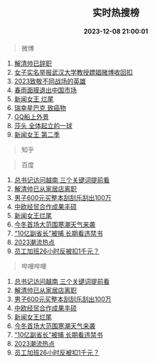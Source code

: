 <div align="center"><h2>实时热搜榜</h2><h4>2023-12-08 21:00:01</h4></div>

> 微博  

1. [解清帅已辞职](https://s.weibo.com/weibo?q=%23%E8%A7%A3%E6%B8%85%E5%B8%85%E5%B7%B2%E8%BE%9E%E8%81%8C%23&t=31&band_rank=1&Refer=top)<br />
2. [女子实名举报武汉大学教授嫖娼赌博收回扣](https://s.weibo.com/weibo?q=%23%E5%A5%B3%E5%AD%90%E5%AE%9E%E5%90%8D%E4%B8%BE%E6%8A%A5%E6%AD%A6%E6%B1%89%E5%A4%A7%E5%AD%A6%E6%95%99%E6%8E%88%E5%AB%96%E5%A8%BC%E8%B5%8C%E5%8D%9A%E6%94%B6%E5%9B%9E%E6%89%A3%23&t=31&band_rank=2&Refer=top)<br />
3. [2023致敬不同战场的英雄](https://s.weibo.com/weibo?q=%232023%E8%87%B4%E6%95%AC%E4%B8%8D%E5%90%8C%E6%88%98%E5%9C%BA%E7%9A%84%E8%8B%B1%E9%9B%84%23&t=31&band_rank=3&Refer=top)<br />
4. [春雨面膜退出中国市场](https://s.weibo.com/weibo?q=%23%E6%98%A5%E9%9B%A8%E9%9D%A2%E8%86%9C%E9%80%80%E5%87%BA%E4%B8%AD%E5%9B%BD%E5%B8%82%E5%9C%BA%23&t=31&band_rank=4&Refer=top)<br />
5. [新闻女王 烂尾](https://s.weibo.com/weibo?q=%E6%96%B0%E9%97%BB%E5%A5%B3%E7%8E%8B%20%E7%83%82%E5%B0%BE&t=31&band_rank=5&Refer=top)<br />
6. [瑞幸星巴克 致癌物](https://s.weibo.com/weibo?q=%E7%91%9E%E5%B9%B8%E6%98%9F%E5%B7%B4%E5%85%8B%20%E8%87%B4%E7%99%8C%E7%89%A9&t=31&band_rank=6&Refer=top)<br />
7. [GQ船上外景](https://s.weibo.com/weibo?q=GQ%E8%88%B9%E4%B8%8A%E5%A4%96%E6%99%AF&t=31&band_rank=7&Refer=top)<br />
8. [莎头 全体起立的一球](https://s.weibo.com/weibo?q=%E8%8E%8E%E5%A4%B4%20%E5%85%A8%E4%BD%93%E8%B5%B7%E7%AB%8B%E7%9A%84%E4%B8%80%E7%90%83&t=31&band_rank=8&Refer=top)<br />
9. [新闻女王 第二季](https://s.weibo.com/weibo?q=%E6%96%B0%E9%97%BB%E5%A5%B3%E7%8E%8B%20%E7%AC%AC%E4%BA%8C%E5%AD%A3&t=31&band_rank=9&Refer=top)<br />

> 知乎  


> 百度  

1. [总书记访问越南 三个关键词提前看](https://www.baidu.com/s?wd=%E6%80%BB%E4%B9%A6%E8%AE%B0%E8%AE%BF%E9%97%AE%E8%B6%8A%E5%8D%97+%E4%B8%89%E4%B8%AA%E5%85%B3%E9%94%AE%E8%AF%8D%E6%8F%90%E5%89%8D%E7%9C%8B&sa=fyb_news&rsv_dl=fyb_news)<br />
2. [解清帅已从家居店离职](https://www.baidu.com/s?wd=%E8%A7%A3%E6%B8%85%E5%B8%85%E5%B7%B2%E4%BB%8E%E5%AE%B6%E5%B1%85%E5%BA%97%E7%A6%BB%E8%81%8C&sa=fyb_news&rsv_dl=fyb_news)<br />
3. [男子600元买整本刮刮乐刮出100万](https://www.baidu.com/s?wd=%E7%94%B7%E5%AD%90600%E5%85%83%E4%B9%B0%E6%95%B4%E6%9C%AC%E5%88%AE%E5%88%AE%E4%B9%90%E5%88%AE%E5%87%BA100%E4%B8%87&sa=fyb_news&rsv_dl=fyb_news)<br />
4. [中欧经贸合作成果丰硕](https://www.baidu.com/s?wd=%E4%B8%AD%E6%AC%A7%E7%BB%8F%E8%B4%B8%E5%90%88%E4%BD%9C%E6%88%90%E6%9E%9C%E4%B8%B0%E7%A1%95&sa=fyb_news&rsv_dl=fyb_news)<br />
5. [新闻女王烂尾](https://www.baidu.com/s?wd=%E6%96%B0%E9%97%BB%E5%A5%B3%E7%8E%8B%E7%83%82%E5%B0%BE&sa=fyb_news&rsv_dl=fyb_news)<br />
6. [今冬首场大范围寒潮天气来袭](https://www.baidu.com/s?wd=%E4%BB%8A%E5%86%AC%E9%A6%96%E5%9C%BA%E5%A4%A7%E8%8C%83%E5%9B%B4%E5%AF%92%E6%BD%AE%E5%A4%A9%E6%B0%94%E6%9D%A5%E8%A2%AD&sa=fyb_news&rsv_dl=fyb_news)<br />
7. [“10亿副省长”被捕 长期看违禁书](https://www.baidu.com/s?wd=%E2%80%9C10%E4%BA%BF%E5%89%AF%E7%9C%81%E9%95%BF%E2%80%9D%E8%A2%AB%E6%8D%95+%E9%95%BF%E6%9C%9F%E7%9C%8B%E8%BF%9D%E7%A6%81%E4%B9%A6&sa=fyb_news&rsv_dl=fyb_news)<br />
8. [2023潮流热点](https://www.baidu.com/s?wd=2023%E6%BD%AE%E6%B5%81%E7%83%AD%E7%82%B9&sa=fyb_news&rsv_dl=fyb_news)<br />
9. [员工加班26小时反被扣1千元？](https://www.baidu.com/s?wd=%E5%91%98%E5%B7%A5%E5%8A%A0%E7%8F%AD26%E5%B0%8F%E6%97%B6%E5%8F%8D%E8%A2%AB%E6%89%A31%E5%8D%83%E5%85%83%EF%BC%9F&sa=fyb_news&rsv_dl=fyb_news)<br />

> 哔哩哔哩  

1. [总书记访问越南 三个关键词提前看](https://www.baidu.com/s?wd=%E6%80%BB%E4%B9%A6%E8%AE%B0%E8%AE%BF%E9%97%AE%E8%B6%8A%E5%8D%97+%E4%B8%89%E4%B8%AA%E5%85%B3%E9%94%AE%E8%AF%8D%E6%8F%90%E5%89%8D%E7%9C%8B&sa=fyb_news&rsv_dl=fyb_news)<br />
2. [解清帅已从家居店离职](https://www.baidu.com/s?wd=%E8%A7%A3%E6%B8%85%E5%B8%85%E5%B7%B2%E4%BB%8E%E5%AE%B6%E5%B1%85%E5%BA%97%E7%A6%BB%E8%81%8C&sa=fyb_news&rsv_dl=fyb_news)<br />
3. [男子600元买整本刮刮乐刮出100万](https://www.baidu.com/s?wd=%E7%94%B7%E5%AD%90600%E5%85%83%E4%B9%B0%E6%95%B4%E6%9C%AC%E5%88%AE%E5%88%AE%E4%B9%90%E5%88%AE%E5%87%BA100%E4%B8%87&sa=fyb_news&rsv_dl=fyb_news)<br />
4. [中欧经贸合作成果丰硕](https://www.baidu.com/s?wd=%E4%B8%AD%E6%AC%A7%E7%BB%8F%E8%B4%B8%E5%90%88%E4%BD%9C%E6%88%90%E6%9E%9C%E4%B8%B0%E7%A1%95&sa=fyb_news&rsv_dl=fyb_news)<br />
5. [新闻女王烂尾](https://www.baidu.com/s?wd=%E6%96%B0%E9%97%BB%E5%A5%B3%E7%8E%8B%E7%83%82%E5%B0%BE&sa=fyb_news&rsv_dl=fyb_news)<br />
6. [今冬首场大范围寒潮天气来袭](https://www.baidu.com/s?wd=%E4%BB%8A%E5%86%AC%E9%A6%96%E5%9C%BA%E5%A4%A7%E8%8C%83%E5%9B%B4%E5%AF%92%E6%BD%AE%E5%A4%A9%E6%B0%94%E6%9D%A5%E8%A2%AD&sa=fyb_news&rsv_dl=fyb_news)<br />
7. [“10亿副省长”被捕 长期看违禁书](https://www.baidu.com/s?wd=%E2%80%9C10%E4%BA%BF%E5%89%AF%E7%9C%81%E9%95%BF%E2%80%9D%E8%A2%AB%E6%8D%95+%E9%95%BF%E6%9C%9F%E7%9C%8B%E8%BF%9D%E7%A6%81%E4%B9%A6&sa=fyb_news&rsv_dl=fyb_news)<br />
8. [2023潮流热点](https://www.baidu.com/s?wd=2023%E6%BD%AE%E6%B5%81%E7%83%AD%E7%82%B9&sa=fyb_news&rsv_dl=fyb_news)<br />
9. [员工加班26小时反被扣1千元？](https://www.baidu.com/s?wd=%E5%91%98%E5%B7%A5%E5%8A%A0%E7%8F%AD26%E5%B0%8F%E6%97%B6%E5%8F%8D%E8%A2%AB%E6%89%A31%E5%8D%83%E5%85%83%EF%BC%9F&sa=fyb_news&rsv_dl=fyb_news)<br />
